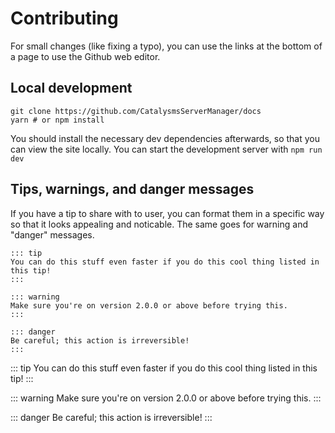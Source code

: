 # Contributing

For small changes (like fixing a typo), you can use the links at the bottom of a page to use the Github web editor.

## Local development

```
git clone https://github.com/CatalysmsServerManager/docs
yarn # or npm install
```

You should install the necessary dev dependencies afterwards, so that you can view the site locally. You can start the development server with `npm run dev` 

## Tips, warnings, and danger messages

If you have a tip to share with to user, you can format them in a specific way so that it looks appealing and noticable. The same goes for warning and "danger" messages.

```
::: tip
You can do this stuff even faster if you do this cool thing listed in this tip!
:::

::: warning
Make sure you're on version 2.0.0 or above before trying this.
:::

::: danger
Be careful; this action is irreversible!
:::
```

::: tip
You can do this stuff even faster if you do this cool thing listed in this tip!
:::

::: warning
Make sure you're on version 2.0.0 or above before trying this.
:::

::: danger
Be careful; this action is irreversible!
:::